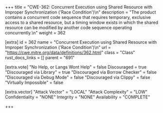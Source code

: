 +++
title = "CWE-362: Concurrent Execution using Shared Resource with Improper Synchronization ('Race Condition')\n"
description = "The product contains a concurrent code sequence that requires temporary, exclusive access to a shared resource, but a timing window exists in which the shared resource can be modified by another code sequence operating concurrently.\n"
weight = 362

[extra]
id = 362
name = "Concurrent Execution using Shared Resource with Improper Synchronization ('Race Condition')\n"
url = "https://cwe.mitre.org/data/definitions/362.html"
class = "Class"
rust_docs_links = []
parent = "691"

[extra.vote]
"No Help, or Langs Wont Help" = false
Discouraged = true
"Discouraged via Library" = true
"Discouraged via Borrow Checker" = false
"Discouraged via Debug Mode" = false
"Discouraged via Clippy" = false
"Virtually Impossible" = false

[extra.vector]
"Attack Vector" = "LOCAL"
"Attack Complexity" = "LOW"
Confidentiality = "NONE"
Integrity = "NONE"
Availability = "COMPLETE"

+++